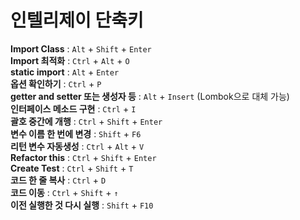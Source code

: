 # 인텔리제이 단축키

**Import Class** :  ```Alt``` + ```Shift``` + ```Enter``` <br>
**Import 최적화** : ```Ctrl``` + ```Alt``` + ```O``` <br>
**static import** : ```Alt``` + ```Enter``` <br>
**옵션 확인하기** : ```Ctrl``` + ```P``` <br>
**getter and setter 또는 생성자 등** : ```Alt``` + ```Insert``` (Lombok으로 대체 가능) <br>
**인터페이스 메소드 구현** : ```Ctrl``` + ```I``` <br>
**괄호 중간에 개행** : ```Ctrl``` + ```Shift``` + ```Enter``` <br>
**변수 이름 한 번에 변경** : ```Shift``` + ```F6``` <br>
**리턴 변수 자동생성** : ```Ctrl``` + ```Alt``` + ```V``` <br>
**Refactor this** : ```Ctrl``` + ```Shift``` + ```Enter``` <br>
**Create Test** : ```Ctrl``` + ```Shift``` + ```T``` <br>
**코드 한 줄 복사** : ```Ctrl``` + ```D``` <br>
**코드 이동** : ```Ctrl``` + ```Shift``` + ```↑``` <br>
**이전 실행한 것 다시 실행** : ```Shift``` + ```F10``` <br> 